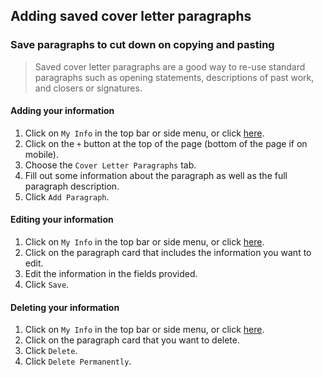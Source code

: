 ## Adding saved cover letter paragraphs

### Save paragraphs to cut down on copying and pasting

> Saved cover letter paragraphs are a good way to re-use standard paragraphs such as opening statements, descriptions of past work, and closers or signatures.

#### Adding your information
1. Click on `My Info` in the top bar or side menu, or click [here](https://savviest.com/app/events).
2. Click on the `+` button at the top of the page (bottom of the page if on mobile).
3. Choose the `Cover Letter Paragraphs` tab.
4. Fill out some information about the paragraph as well as the full paragraph description.
5. Click `Add Paragraph`.

#### Editing your information
1. Click on `My Info` in the top bar or side menu, or click [here](https://savviest.com/app/events).
2. Click on the paragraph card that includes the information you want to edit.
3. Edit the information in the fields provided.
4. Click `Save`.

#### Deleting your information
1. Click on `My Info` in the top bar or side menu, or click [here](https://savviest.com/app/events).
2. Click on the paragraph card that you want to delete.
3. Click `Delete`.
4. Click `Delete Permanently`.
